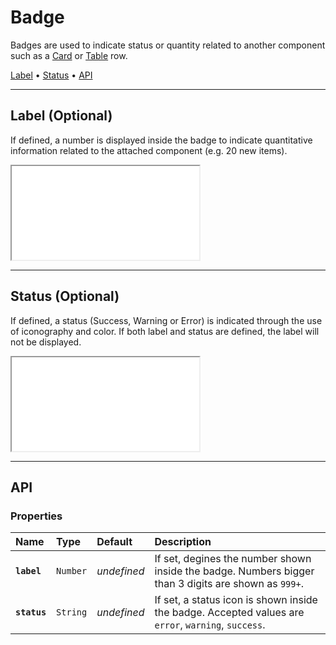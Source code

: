 # Badge

Badges are used to indicate status or quantity related to another component such as a [Card](components/card) or [Table](components/table) row.

[Label](components/badge#label) • [Status](components/badge#status) • [API](components/badge#api)

---

## Label (Optional)

If defined, a number is displayed inside the badge to indicate quantitative information related to the attached component (e.g. 20 new items).

<iframe src="./assets/docs/components/badge/label.html"></iframe>

---

## Status (Optional)

If defined, a status (Success, Warning or Error) is indicated through the use of iconography and color. If both label and status are defined, the label will not be displayed.

<iframe src="./assets/docs/components/badge/status.html"></iframe>

---

## API

### Properties

| Name | Type | Default | Description |
| :-- | :-- | :-- | :-- |
| **`label`** | `Number` | _undefined_ | If set, degines the number shown inside the badge. Numbers bigger than 3 digits are shown as `999+`. |
| **`status`** | `String` | _undefined_ | If set, a status icon is shown inside the badge. Accepted values are `error`, `warning`, `success`. |
